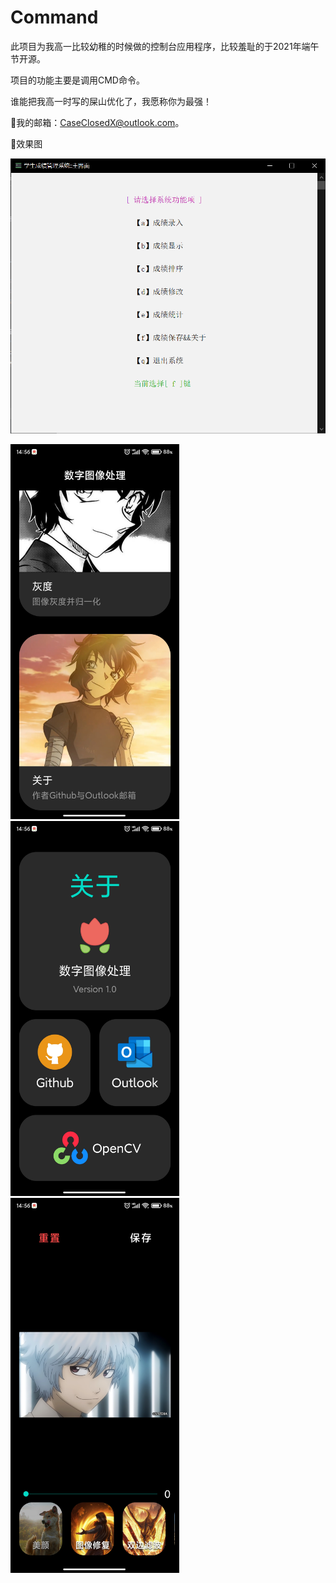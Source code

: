 # Command
 此项目为我高一比较幼稚的时候做的控制台应用程序，比较羞耻的于2021年端午节开源。
 
 项目的功能主要是调用CMD命令。
 
 谁能把我高一时写的屎山优化了，我愿称你为最强！
 
🌟我的邮箱：CaseClosedX@outlook.com。

🌟效果图

![image](https://github.com/Case-Closed-X/Student-Achievement-Management-System-BlahBlah/blob/f787b8171d39798c132c89109a5243a407b6df9b/images/main_window.png)

<div style="float:left;">
<img src="https://github.com/Case-Closed-X/Android-Digital-Images-Process-Application/blob/05d12c442a0408d3431d887c27a95e1666794a01/images/main.jpg" width="270px" height="600px" />
<img src="https://github.com/Case-Closed-X/Android-Digital-Images-Process-Application/blob/05d12c442a0408d3431d887c27a95e1666794a01/images/about.jpg" width="270px" height="600px" />
<img src="https://github.com/Case-Closed-X/Android-Digital-Images-Process-Application/blob/05d12c442a0408d3431d887c27a95e1666794a01/images/process.jpg" width="270px" height="600px" />
 </div>
